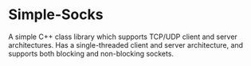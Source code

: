 Simple-Socks
============

A simple C++ class library which supports TCP/UDP client and server architectures. Has a single-threaded client and server architecture, and supports both blocking and non-blocking sockets. 
